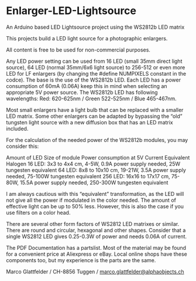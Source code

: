 # Enlarger-LED-Lightsource
An Arduino based LED Lightsource project using the WS2812b LED matrix  

This projects build a LED light source for a photographic enlargers. 

All content is free to be used for non-commercial purposes.

Any LED power setting can be used from 16 LED (small 35mm direct light source), 64 LED (normal 35mm/6x6 light source)  to 256-512 or even more LED for LF enlargers (by changing the #define NUMPIXELS constant in the codce).
The base is the use of the WS2812b LED. Each LED has a power consumption of 60mA (0.06A) keep this in mind when selecting an appropriate 5V power source. 
The WS2812b LED has following wavelengths: Red: 620-625nm / Green 522-525nm / Blue 465-467nm.

Most small enlargers have a light bulb that can be replaced with a smaller LED matrix. Some other enlargers can be adapted by bypassing the “old” tungsten light source with a new diffusion box that has an LED matrix included.

For the calculation of the needed power of the WS2812b modules, you may consider this:

Amount of LED	Size of module	Power consumption at 5V	Current	Equivalent Halogen
16 LED:	3x3 to 4x4 cm,	4-5W, 0.9A power supply needed,	25W tungesten equivalent
64 LED: 	8x8 to 10x10 cm,	19-21W, 3.5A power supply needed,	75-100W tungesten equivalent
256 LED: 	16x16 to 17x17 cm,	75-80W,	15.5A power supply needed,	250-300W tungesten equivalent

I am always cautious with this “equivalent” transformation, as the LED will not give all the power if modulated in the color needed. The amount of effective light can be up to 50% less. However, this is also the case if you use filters on a color head.

There are several other form factors of WS2812 LED matrixes or similar. There are round and circular, hexagonal and other shapes. Consider that a single WS2812 LED gives 0.25-0.3W of power and needs 0.06A of current. 

The PDF Documentation has a partslist. Most of the material may be found for a convenient price at Aliexpress or eBay. Local online shops have these components too, but my experience is the parts are the same.

Marco Glattfelder / CH-8856 Tuggen / marco.glattfelder@alphaobjects.ch 

